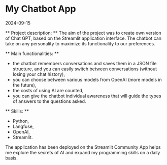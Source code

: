 # My Chatbot App

2024-09-15

** Project description: **
The aim of the project was to create own version of Chat GPT, based on the Streamlit application interface. The chatbot can take on any personality to maximize its functionality to our preferences.

** Main functionalities: **
- the chatbot remembers conversations and saves them in a JSON file structure, and you can easily switch between conversations (without losing your chat history),
- you can choose between various models from OpenAI (more models in the future),
- the costs of using AI are counted,
- you can give the chatbot individual awareness that will guide the types of answers to the questions asked.

** Skills: **
- Python,
- Langfuse,
- OpenAI,
- Streamlit.

The application has been deployed on the Streamlit Community App helps me explore the secrets of AI and expand my programming skills on a daily basis.


